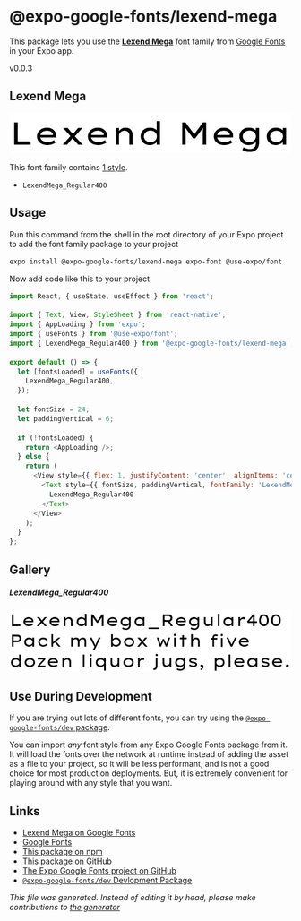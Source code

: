 # @expo-google-fonts/lexend-mega

This package lets you use the [**Lexend Mega**](https://fonts.google.com/specimen/Lexend+Mega) font family from [Google Fonts](https://fonts.google.com/) in your Expo app.

v0.0.3

## Lexend Mega

![Lexend Mega](./font-family.png)

This font family contains [1 style](#gallery).

- `LexendMega_Regular400`

## Usage

Run this command from the shell in the root directory of your Expo project to add the font family package to your project
```sh
expo install @expo-google-fonts/lexend-mega expo-font @use-expo/font
```

Now add code like this to your project
```js
import React, { useState, useEffect } from 'react';

import { Text, View, StyleSheet } from 'react-native';
import { AppLoading } from 'expo';
import { useFonts } from '@use-expo/font';
import { LexendMega_Regular400 } from '@expo-google-fonts/lexend-mega';

export default () => {
  let [fontsLoaded] = useFonts({
    LexendMega_Regular400,
  });

  let fontSize = 24;
  let paddingVertical = 6;

  if (!fontsLoaded) {
    return <AppLoading />;
  } else {
    return (
      <View style={{ flex: 1, justifyContent: 'center', alignItems: 'center' }}>
        <Text style={{ fontSize, paddingVertical, fontFamily: 'LexendMega_Regular400' }}>
          LexendMega_Regular400
        </Text>
      </View>
    );
  }
};

```

## Gallery

##### LexendMega_Regular400
![LexendMega_Regular400](./2a632f61e3b47867cf774fb3d70ed1a0007cf19ae44be394ea6b878c35648111.ttf.png)


## Use During Development

If you are trying out lots of different fonts, you can try using the [`@expo-google-fonts/dev` package](https://www.npmjs.com/package/@expo-google-fonts/dev).

You can import *any* font style from any Expo Google Fonts package from it. It will load the fonts
over the network at runtime instead of adding the asset as a file to your project, so it will be 
less performant, and is not a good choice for most production deployments. But, it is extremely convenient
for playing around with any style that you want.

## Links

- [Lexend Mega on Google Fonts](https://fonts.google.com/specimen/Lexend+Mega)
- [Google Fonts](https://fonts.google.com/)
- [This package on npm](https://www.npmjs.com/package/@expo-google-fonts/lexend-mega)
- [This package on GitHub](https://github.com/expo/google-fonts/tree/master/font-packages/lexend-mega)
- [The Expo Google Fonts project on GitHub](https://github.com/expo/google-fonts)
- [`@expo-google-fonts/dev` Devlopment Package](https://github.com/expo/google-fonts/tree/master/font-packages/dev)


*This file was generated. Instead of editing it by head, please make contributions to [the generator](https://github.com/expo/google-fonts/tree/master/packages/generator)*
